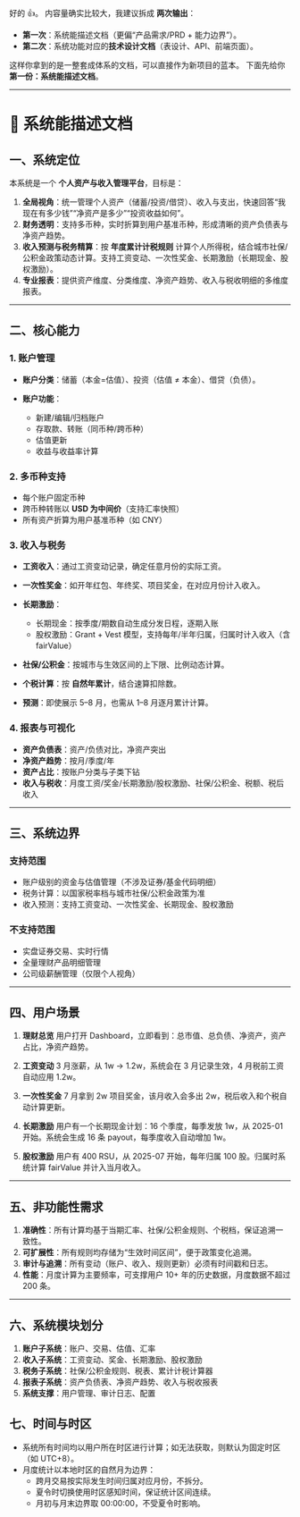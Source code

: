 好的 👍。
内容量确实比较大，我建议拆成 **两次输出**：

- **第一次**：系统能描述文档（更偏“产品需求/PRD + 能力边界”）。
- **第二次**：系统功能对应的**技术设计文档**（表设计、API、前端页面）。

这样你拿到的是一整套成体系的文档，可以直接作为新项目的蓝本。
下面先给你 **第一份：系统能描述文档**。

---

# 📘 系统能描述文档

## 一、系统定位

本系统是一个 **个人资产与收入管理平台**，目标是：

1. **全局视角**：统一管理个人资产（储蓄/投资/借贷）、收入与支出，快速回答“我现在有多少钱”“净资产是多少”“投资收益如何”。
2. **财务透明**：支持多币种，实时折算到用户基准币种，形成清晰的资产负债表与净资产趋势。
3. **收入预测与税务精算**：按 **年度累计计税规则** 计算个人所得税，结合城市社保/公积金政策动态计算。支持工资变动、一次性奖金、长期激励（长期现金、股权激励）。
4. **专业报表**：提供资产维度、分类维度、净资产趋势、收入与税收明细的多维度报表。

---

## 二、核心能力

### 1. 账户管理

- **账户分类**：储蓄（本金=估值）、投资（估值 ≠ 本金）、借贷（负债）。
- **账户功能**：

  - 新建/编辑/归档账户
  - 存取款、转账（同币种/跨币种）
  - 估值更新
  - 收益与收益率计算

### 2. 多币种支持

- 每个账户固定币种
- 跨币种转账以 **USD 为中间价**（支持汇率快照）
- 所有资产折算为用户基准币种（如 CNY）

### 3. 收入与税务

- **工资收入**：通过工资变动记录，确定任意月份的实际工资。
- **一次性奖金**：如开年红包、年终奖、项目奖金，在对应月份计入收入。
- **长期激励**：

  - 长期现金：按季度/期数自动生成分发日程，逐期入账
  - 股权激励：Grant + Vest 模型，支持每年/半年归属，归属时计入收入（含 fairValue）

- **社保/公积金**：按城市与生效区间的上下限、比例动态计算。
- **个税计算**：按 **自然年累计**，结合速算扣除数。
- **预测**：即使展示 5–8 月，也需从 1–8 月逐月累计计算。

### 4. 报表与可视化

- **资产负债表**：资产/负债对比，净资产突出
- **净资产趋势**：按月/季度/年
- **资产占比**：按账户分类与子类下钻
- **收入与税收**：月度工资/奖金/长期激励/股权激励、社保/公积金、税额、税后收入

---

## 三、系统边界

### 支持范围

- 账户级别的资金与估值管理（不涉及证券/基金代码明细）
- 税务计算：以国家税率档与城市社保/公积金政策为准
- 收入预测：支持工资变动、一次性奖金、长期现金、股权激励

### 不支持范围

- 实盘证券交易、实时行情
- 全量理财产品明细管理
- 公司级薪酬管理（仅限个人视角）

---

## 四、用户场景

1. **理财总览**
   用户打开 Dashboard，立即看到：总市值、总负债、净资产，资产占比，净资产趋势。

2. **工资变动**
   3 月涨薪，从 1w → 1.2w，系统会在 3 月记录生效，4 月税前工资自动应用 1.2w。

3. **一次性奖金**
   7 月拿到 2w 项目奖金，该月收入会多出 2w，税后收入和个税自动计算更新。

4. **长期激励**
   用户有一个长期现金计划：16 个季度，每季发放 1w，从 2025-01 开始。系统会生成 16 条 payout，每季度收入自动增加 1w。

5. **股权激励**
   用户有 400 RSU，从 2025-07 开始，每年归属 100 股。归属时系统计算 fairValue 并计入当月收入。

---

## 五、非功能性需求

1. **准确性**：所有计算均基于当期汇率、社保/公积金规则、个税档，保证追溯一致性。
2. **可扩展性**：所有规则均存储为“生效时间区间”，便于政策变化追溯。
3. **审计与追溯**：所有变动（账户、收入、规则更新）必须有时间戳和日志。
4. **性能**：月度计算为主要频率，可支撑用户 10+ 年的历史数据，月度数据不超过 200 条。

---

## 六、系统模块划分

1. **账户子系统**：账户、交易、估值、汇率
2. **收入子系统**：工资变动、奖金、长期激励、股权激励
3. **税务子系统**：社保/公积金规则、税表、累计计税计算器
4. **报表子系统**：资产负债表、净资产趋势、收入与税收报表
5. **系统支撑**：用户管理、审计日志、配置

## 七、时间与时区

- 系统所有时间均以用户所在时区进行计算；如无法获取，则默认为固定时区（如 UTC+8）。
- 月度统计以本地时区的自然月为边界：
  - 跨月交易按实际发生时间归属对应月份，不拆分。
  - 夏令时切换使用时区感知时间，保证统计区间连续。
  - 月初与月末边界取 00:00:00，不受夏令时影响。
